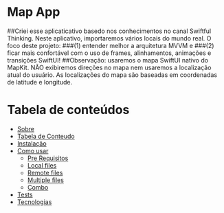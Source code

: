 # Map App

##Criei esse aplicaticativo basedo nos conhecimentos no canal Swiftful Thinking. Neste aplicativo, importaremos vários locais do mundo real. O foco deste projeto: 
###(1) entender melhor a arquitetura MVVM e 
###(2) ficar mais confortável com o uso de frames, alinhamentos, animações e transições SwiftUI!
##Observação: usaremos o mapa SwiftUI nativo do MapKit. NÃO exibiremos direções no mapa nem usaremos a localização atual do usuário. As localizações do mapa são baseadas em coordenadas de latitude e longitude.

Tabela de conteúdos
=================
<!--ts-->
   * [Sobre](#Sobre)
   * [Tabela de Conteudo](#tabela-de-conteudo)
   * [Instalação](#instalacao)
   * [Como usar](#como-usar)
      * [Pre Requisitos](#pre-requisitos)
      * [Local files](#local-files)
      * [Remote files](#remote-files)
      * [Multiple files](#multiple-files)
      * [Combo](#combo)
   * [Tests](#testes)
   * [Tecnologias](#tecnologias)
<!--te-->

